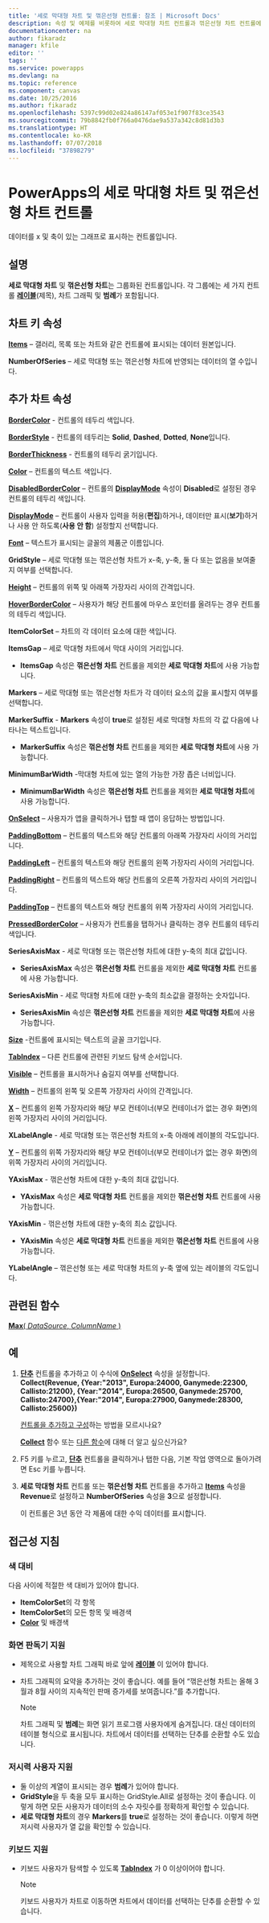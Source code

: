 ```yaml
---
title: '세로 막대형 차트 및 꺾은선형 컨트롤: 참조 | Microsoft Docs'
description: 속성 및 예제를 비롯하여 세로 막대형 차트 컨트롤과 꺾은선형 차트 컨트롤에 관한 정보
documentationcenter: na
author: fikaradz
manager: kfile
editor: ''
tags: ''
ms.service: powerapps
ms.devlang: na
ms.topic: reference
ms.component: canvas
ms.date: 10/25/2016
ms.author: fikaradz
ms.openlocfilehash: 5397c99d02e824a86147af053e1f907f83ce3543
ms.sourcegitcommit: 79b8842fb0f766a0476dae9a537a342c8d81d3b3
ms.translationtype: HT
ms.contentlocale: ko-KR
ms.lasthandoff: 07/07/2018
ms.locfileid: "37898279"
---
```

# <a name="column-chart-and-line-chart-controls-in-powerapps"></a>PowerApps의 세로 막대형 차트 및 꺾은선형 차트 컨트롤
데이터를 x 및 축이 있는 그래프로 표시하는 컨트롤입니다.

## <a name="description"></a>설명
**세로 막대형 차트** 및 **꺾은선형 차트**는 그룹화된 컨트롤입니다. 각 그룹에는 세 가지 컨트롤 **[레이블](control-text-box.md)**(제목), 차트 그래픽 및 **범례**가 포함됩니다.

## <a name="chart-key-properties"></a>차트 키 속성
**[Items](properties-core.md)** – 갤러리, 목록 또는 차트와 같은 컨트롤에 표시되는 데이터 원본입니다.

**NumberOfSeries** – 세로 막대형 또는 꺾은선형 차트에 반영되는 데이터의 열 수입니다.

## <a name="additional-chart-properties"></a>추가 차트 속성
**[BorderColor](properties-color-border.md)** - 컨트롤의 테두리 색입니다.

**[BorderStyle](properties-color-border.md)** - 컨트롤의 테두리는 **Solid**, **Dashed**, **Dotted**, **None**입니다.

**[BorderThickness](properties-color-border.md)** - 컨트롤의 테두리 굵기입니다.

**[Color](properties-color-border.md)** – 컨트롤의 텍스트 색입니다.

**[DisabledBorderColor](properties-color-border.md)** – 컨트롤의 **[DisplayMode](properties-core.md)** 속성이 **Disabled**로 설정된 경우 컨트롤의 테두리 색입니다.

**[DisplayMode](properties-core.md)** – 컨트롤이 사용자 입력을 허용(**편집**)하거나, 데이터만 표시(**보기**)하거나 사용 안 하도록(**사용 안 함**) 설정할지 선택합니다.

**[Font](properties-text.md)** – 텍스트가 표시되는 글꼴의 제품군 이름입니다.

**GridStyle** – 세로 막대형 또는 꺾은선형 차트가 x-축, y-축, 둘 다 또는 없음을 보여줄지 여부를 선택합니다.

**[Height](properties-size-location.md)** – 컨트롤의 위쪽 및 아래쪽 가장자리 사이의 간격입니다.

**[HoverBorderColor](properties-color-border.md)** – 사용자가 해당 컨트롤에 마우스 포인터를 올려두는 경우 컨트롤의 테두리 색입니다.

**ItemColorSet** – 차트의 각 데이터 요소에 대한 색입니다.

**ItemsGap** – 세로 막대형 차트에서 막대 사이의 거리입니다.

* **ItemsGap** 속성은 **꺾은선형 차트** 컨트롤을 제외한 **세로 막대형 차트**에 사용 가능합니다.

**Markers** – 세로 막대형 또는 꺾은선형 차트가 각 데이터 요소의 값을 표시할지 여부를 선택합니다.

**MarkerSuffix** - **Markers** 속성이 **true**로 설정된 세로 막대형 차트의 각 값 다음에 나타나는 텍스트입니다.

* **MarkerSuffix** 속성은 **꺾은선형 차트** 컨트롤을 제외한 **세로 막대형 차트**에 사용 가능합니다.

**MinimumBarWidth** -막대형 차트에 있는 열의 가능한 가장 좁은 너비입니다.

* **MinimumBarWidth** 속성은 **꺾은선형 차트** 컨트롤을 제외한 **세로 막대형 차트**에 사용 가능합니다.

**[OnSelect](properties-core.md)** – 사용자가 앱을 클릭하거나 탭할 때 앱이 응답하는 방법입니다.

**[PaddingBottom](properties-size-location.md)** – 컨트롤의 텍스트와 해당 컨트롤의 아래쪽 가장자리 사이의 거리입니다.

**[PaddingLeft](properties-size-location.md)** – 컨트롤의 텍스트와 해당 컨트롤의 왼쪽 가장자리 사이의 거리입니다.

**[PaddingRight](properties-size-location.md)** – 컨트롤의 텍스트와 해당 컨트롤의 오른쪽 가장자리 사이의 거리입니다.

**[PaddingTop](properties-size-location.md)** – 컨트롤의 텍스트와 해당 컨트롤의 위쪽 가장자리 사이의 거리입니다.

**[PressedBorderColor](properties-color-border.md)** – 사용자가 컨트롤을 탭하거나 클릭하는 경우 컨트롤의 테두리 색입니다.

**SeriesAxisMax** - 세로 막대형 또는 꺾은선형 차트에 대한 y-축의 최대 값입니다.

* **SeriesAxisMax** 속성은 **꺾은선형 차트** 컨트롤을 제외한 **세로 막대형 차트** 컨트롤에 사용 가능합니다.

**SeriesAxisMin** - 세로 막대형 차트에 대한 y-축의 최소값을 결정하는 숫자입니다.

* **SeriesAxisMin** 속성은 **꺾은선형 차트** 컨트롤을 제외한 **세로 막대형 차트**에 사용 가능합니다.

**[Size](properties-text.md)** -컨트롤에 표시되는 텍스트의 글꼴 크기입니다.

**[TabIndex](properties-accessibility.md)** – 다른 컨트롤에 관련된 키보드 탐색 순서입니다.

**[Visible](properties-core.md)** – 컨트롤을 표시하거나 숨길지 여부를 선택합니다.

**[Width](properties-size-location.md)** – 컨트롤의 왼쪽 및 오른쪽 가장자리 사이의 간격입니다.

**[X](properties-size-location.md)** – 컨트롤의 왼쪽 가장자리와 해당 부모 컨테이너(부모 컨테이너가 없는 경우 화면)의 왼쪽 가장자리 사이의 거리입니다.

**XLabelAngle** - 세로 막대형 또는 꺾은선형 차트의 x-축 아래에 레이블의 각도입니다.

**[Y](properties-size-location.md)** – 컨트롤의 위쪽 가장자리와 해당 부모 컨테이너(부모 컨테이너가 없는 경우 화면)의 위쪽 가장자리 사이의 거리입니다.

**YAxisMax** - 꺾은선형 차트에 대한 y-축의 최대 값입니다.

* **YAxisMax** 속성은 **세로 막대형 차트** 컨트롤을 제외한 **꺾은선형 차트** 컨트롤에 사용 가능합니다.

**YAxisMin** - 꺾은선형 차트에 대한 y-축의 최소 값입니다.

* **YAxisMin** 속성은 **세로 막대형 차트** 컨트롤을 제외한 **꺾은선형 차트** 컨트롤에 사용 가능합니다.

**YLabelAngle** – 꺾은선형 또는 세로 막대형 차트의 y-축 옆에 있는 레이블의 각도입니다.

## <a name="related-functions"></a>관련된 함수
[**Max**( *DataSource*, *ColumnName* )](../functions/function-aggregates.md)

## <a name="example"></a>예
1. **[단추](control-button.md)** 컨트롤을 추가하고 이 수식에 **[OnSelect](properties-core.md)** 속성을 설정합니다.<br>
   **Collect(Revenue, {Year:"2013", Europa:24000, Ganymede:22300, Callisto:21200}, {Year:"2014", Europa:26500, Ganymede:25700, Callisto:24700},{Year:"2014", Europa:27900, Ganymede:28300, Callisto:25600})**
   
    [컨트롤을 추가하고 구성](../add-configure-controls.md)하는 방법을 모르시나요?
   
    **[Collect](../functions/function-clear-collect-clearcollect.md)** 함수 또는 [다른 함수](../formula-reference.md)에 대해 더 알고 싶으신가요?
2. F5 키를 누르고, **[단추](control-button.md)** 컨트롤을 클릭하거나 탭한 다음, 기본 작업 영역으로 돌아가려면 Esc 키를 누릅니다.
3. **세로 막대형 차트** 컨트롤 또는 **꺾은선형 차트** 컨트롤을 추가하고 **[Items](properties-core.md)** 속성을 **Revenue**로 설정하고 **NumberOfSeries** 속성을 **3**으로 설정합니다.
   
    이 컨트롤은 3년 동안 각 제품에 대한 수익 데이터를 표시합니다.


## <a name="accessibility-guidelines"></a>접근성 지침
### <a name="color-contrast"></a>색 대비
다음 사이에 적절한 색 대비가 있어야 합니다.
* **ItemColorSet**의 각 항목
* **ItemColorSet**의 모든 항목 및 배경색
* **[Color](properties-color-border.md)** 및 배경색

### <a name="screen-reader-support"></a>화면 판독기 지원
* 제목으로 사용할 차트 그래픽 바로 앞에 **[레이블](control-text-box.md)** 이 있어야 합니다.
* 차트 그래픽의 요약을 추가하는 것이 좋습니다. 예를 들어 “꺾은선형 차트는 올해 3월과 8월 사이의 지속적인 판매 증가세를 보여줍니다.”를 추가합니다.

    > [!NOTE]
  > 차트 그래픽 및 **범례**는 화면 읽기 프로그램 사용자에게 숨겨집니다. 대신 데이터의 테이블 형식으로 표시됩니다. 차트에서 데이터를 선택하는 단추를 순환할 수도 있습니다.

### <a name="low-vision-support"></a>저시력 사용자 지원
* 둘 이상의 계열이 표시되는 경우 **범례**가 있어야 합니다.
* **GridStyle**을 두 축을 모두 표시하는 GridStyle.All로 설정하는 것이 좋습니다. 이렇게 하면 모든 사용자가 데이터의 소수 자릿수를 정확하게 확인할 수 있습니다.
* **세로 막대형 차트**의 경우 **Markers**를 **true**로 설정하는 것이 좋습니다. 이렇게 하면 저시력 사용자가 열 값을 확인할 수 있습니다.

### <a name="keyboard-support"></a>키보드 지원
* 키보드 사용자가 탐색할 수 있도록 **[TabIndex](properties-accessibility.md)** 가 0 이상이어야 합니다.

    > [!NOTE]
  > 키보드 사용자가 차트로 이동하면 차트에서 데이터를 선택하는 단추를 순환할 수 있습니다.
